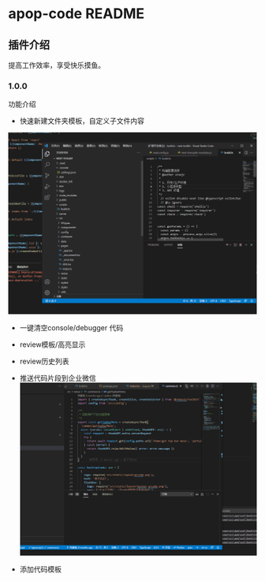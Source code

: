# apop-code README

## 插件介绍

提高工作效率，享受快乐摸鱼。


### 1.0.0

功能介绍
+ 快速新建文件夹模板，自定义子文件内容

![create](/static/gif/template.gif)
+ 一键清空console/debugger 代码

+ review模板/高亮显示
+ review历史列表
+ 推送代码片段到企业微信
![create](/static/gif/code.gif)
+ 添加代码模板



